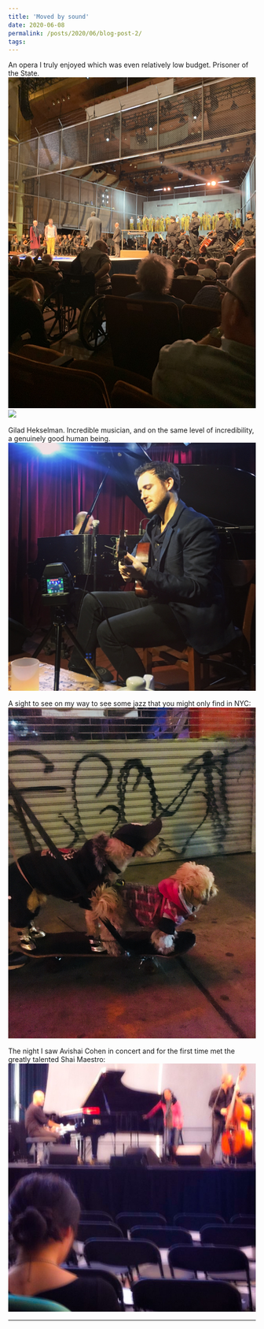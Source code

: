 ```yaml
---
title: 'Moved by sound'
date: 2020-06-08
permalink: /posts/2020/06/blog-post-2/
tags:
---
```


An opera I truly enjoyed which was even relatively low budget. Prisoner of the State. 
![](/images/classical.jpg)
<img src="https://dweissner.github.com/images/classical.jpg"
height="300">

Gilad Hekselman. Incredible musician, and on the same level of incredibility, a genuinely good human being. 
![](/images/jazz1.jpg)

A sight to see on my way to see some jazz that you might only find in NYC:
![](/images/jazz2.jpg)

The night I saw Avishai Cohen in concert and for the first time met the greatly talented Shai Maestro:
![](/images/jazz3.jpeg)

------